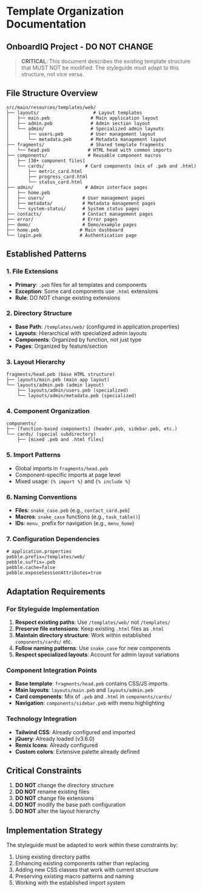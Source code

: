 # Template Organization Documentation
## OnboardIQ Project - DO NOT CHANGE

> **CRITICAL**: This document describes the existing template structure that MUST NOT be modified. The styleguide must adapt to this structure, not vice versa.

## File Structure Overview

```
src/main/resources/templates/web/
├── layouts/                    # Layout templates
│   ├── main.peb               # Main application layout
│   ├── admin.peb              # Admin section layout
│   └── admin/                 # Specialized admin layouts
│       ├── users.peb          # User management layout
│       └── metadata.peb       # Metadata management layout
├── fragments/                 # Shared template fragments
│   └── head.peb              # HTML head with common imports
├── components/               # Reusable component macros
│   ├── [30+ component files]
│   └── cards/               # Card components (mix of .peb and .html)
│       ├── metric_card.html
│       ├── progress_card.html
│       └── status_card.html
├── admin/                   # Admin interface pages
│   ├── home.peb
│   ├── users/              # User management pages
│   ├── metadata/           # Metadata management pages
│   └── system-status/      # System status pages
├── contacts/               # Contact management pages
├── error/                  # Error pages
├── demo/                   # Demo/example pages
├── home.peb               # Main dashboard
└── login.peb              # Authentication page
```

## Established Patterns

### 1. File Extensions
- **Primary**: `.peb` files for all templates and components
- **Exception**: Some card components use `.html` extensions
- **Rule**: DO NOT change existing extensions

### 2. Directory Structure
- **Base Path**: `/templates/web/` (configured in application.properties)
- **Layouts**: Hierarchical with specialized admin layouts
- **Components**: Organized by function, not just type
- **Pages**: Organized by feature/section

### 3. Layout Hierarchy
```
fragments/head.peb (base HTML structure)
├── layouts/main.peb (main app layout)
└── layouts/admin.peb (admin layout)
    ├── layouts/admin/users.peb (specialized)
    └── layouts/admin/metadata.peb (specialized)
```

### 4. Component Organization
```
components/
├── [function-based components] (header.peb, sidebar.peb, etc.)
└── cards/ (special subdirectory)
    ├── [mixed .peb and .html files]
```

### 5. Import Patterns
- Global imports in `fragments/head.peb`
- Component-specific imports at page level
- Mixed usage: `{% import %}` and `{% include %}`

### 6. Naming Conventions
- **Files**: `snake_case.peb` (e.g., `contact_card.peb`)
- **Macros**: `snake_case` functions (e.g., `task_table()`)
- **IDs**: `menu_` prefix for navigation (e.g., `menu_home`)

### 7. Configuration Dependencies
```properties
# application.properties
pebble.prefix=/templates/web/
pebble.suffix=.peb
pebble.cache=false
pebble.exposeSessionAttributes=true
```

## Adaptation Requirements

### For Styleguide Implementation
1. **Respect existing paths**: Use `/templates/web/` not `/templates/`
2. **Preserve file extensions**: Keep existing `.html` files as `.html`
3. **Maintain directory structure**: Work within established `components/cards/` etc.
4. **Follow naming patterns**: Use `snake_case` for new components
5. **Respect specialized layouts**: Account for admin layout variations

### Component Integration Points
- **Base template**: `fragments/head.peb` contains CSS/JS imports
- **Main layouts**: `layouts/main.peb` and `layouts/admin.peb`
- **Card components**: Mix of `.peb` and `.html` in `components/cards/`
- **Navigation**: `components/sidebar.peb` with menu highlighting

### Technology Integration
- **Tailwind CSS**: Already configured and imported
- **jQuery**: Already loaded (v3.6.0)
- **Remix Icons**: Already configured
- **Custom colors**: Extensive palette already defined

## Critical Constraints

1. **DO NOT** change the directory structure
2. **DO NOT** rename existing files
3. **DO NOT** change file extensions
4. **DO NOT** modify the base path configuration
5. **DO NOT** alter the layout hierarchy

## Implementation Strategy

The styleguide must be adapted to work within these constraints by:
1. Using existing directory paths
2. Enhancing existing components rather than replacing
3. Adding new CSS classes that work with current structure
4. Preserving existing macro patterns and naming
5. Working with the established import system